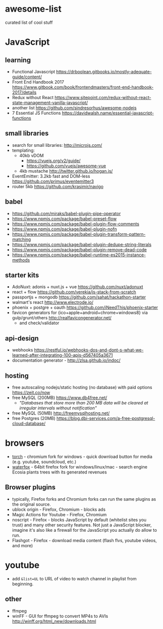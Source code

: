 # awesome-list
curated list of cool stuff

# JavaScript

## learning

- Functional Javascript https://drboolean.gitbooks.io/mostly-adequate-guide/content/
- Front End Handbook 2017 https://www.gitbook.com/book/frontendmasters/front-end-handbook-2017/details
- Redux without React https://www.sitepoint.com/redux-without-react-state-management-vanilla-javascript/
- another list https://github.com/sindresorhus/awesome-nodejs
- 7 Essential JS Functions https://davidwalsh.name/essential-javascript-functions

## small libraries

- search for small libraries: http://microjs.com/
- templating:
    - 40kb vDOM
        - https://vuejs.org/v2/guide/
        - https://github.com/vuejs/awesome-vue
    - 4kb mustache http://twitter.github.io/hogan.js/
- EventEmitter: 3.2kb fast and DOM-less https://github.com/primus/eventemitter3
- router 5kb https://github.com/krasimir/navigo

## babel

- https://github.com/miraks/babel-plugin-pipe-operator
- https://www.npmjs.com/package/babel-preset-flow
- https://www.npmjs.com/package/babel-plugin-flow-comments
- https://www.npmjs.com/package/babel-plugin-nofn
- https://www.npmjs.com/package/babel-plugin-transform-pattern-matching
- https://www.npmjs.com/package/babel-plugin-dedupe-string-literals
- https://www.npmjs.com/package/babel-plugin-remove-dead-code
- https://www.npmjs.com/package/babel-runtime-es2015-instance-methods

## starter kits

- AdoNuxt: adonis + nuxt.js + vue https://github.com/nuxt/adonuxt
- react + flow https://github.com/verekia/js-stack-from-scratch
- passportjs + mongodb https://github.com/sahat/hackathon-starter
- walmart's react http://www.electrode.io/
- phoenix + postgre + oauth https://github.com/iNeedThis/phoenix-starter
- favicon generators for {ico+apple+android+chrome+windows8} via gulp/grunt/others http://realfavicongenerator.net/
    - and check/validator

## api-design

- webhooks https://restful.io/webhooks-dos-and-dont-s-what-we-learned-after-integrating-100-apis-d567405a3671
- documentation generator - http://zlsa.github.io/indoc/

## hosting

- free autoscaling nodejs/static hosting (no database) with paid options https://zeit.co/now
- free MySQL (200MB) https://www.db4free.net/
    - _"Databases that store more than 200 MB data will be cleared at irregular intervals without notification"_
- free MySQL (50MB) http://freemysqlhosting.net/
- free Postgres (20MB) https://blog.dbi-services.com/a-free-postgresql-cloud-database/

# browsers

- [torch](http://torchbrowser.com/) - chromium fork for windows - quick download button for media (e.g. youtube, soundcloud, etc.)
- [waterfox](https://www.waterfoxproject.org/) - 64bit firefox fork for windows/linux/mac - search engine Ecosia plants trees with its generated revenues

## Browser plugins

- typically, Firefox forks and Chromium forks can run the same plugins as the original source.
- ublock origin - Firefox, Chromium - blocks ads
- Magic Actions for Youtube - Firefox, Chromium
- noscript - Firefox - blocks JavaScript by default (whitelist sites you trust) and many other security features. Not just a JavaScript blocker, imagine it's also like a firewall for the JavaScript you actually do allow to run.
- Flashgot - Firefox - download media content (flash flvs, youtube videos, and more)

# youtube

-  add `&list=UL` to URL of video to watch channel in playlist from beginning.

## other

- ffmpeg
- winFF - GUI for ffmpeg to convert MP4s to AVIs http://winff.org/html_new/downloads.html
